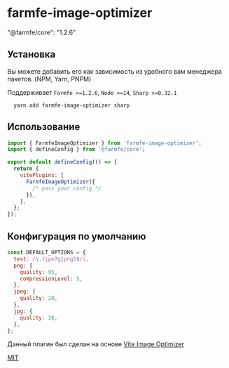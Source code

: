 # farmfe-image-optimizer

"@farmfe/core": "1.2.6"

## Установка

Вы можете добавить его как зависимость из удобного вам менеджера пакетов. (NPM, Yarn, PNPM)

Поддерживает `Farmfe >=1.2.6`, `Node >=14`, `Sharp >=0.32.1`

```console
  yarn add farmfe-image-optimizer sharp
```

## Использование

```js
import { FarmfeImageOptimizer } from 'farmfe-image-optimizer';
import { defineConfig } from '@farmfe/core';

export default defineConfig(() => {
  return {
    vitePlugins: [
      FarmfeImageOptimizer({
        /* pass your config */
      }),
    ],
  };
});
```

## Конфигурация по умолчанию

```js
const DEFAULT_OPTIONS = {
  test: /\.(jpe?g|png)$/i,
  png: {
    quality: 95,
    compressionLevel: 5,
  },
  jpeg: {
    quality: 20,
  },
  jpg: {
    quality: 20,
  },
};
```

Данный плагин был сделан на основе [Vite Image Optimizer](https://github.com/FatehAK/vite-plugin-image-optimizer)

[MIT](./LICENSE)
